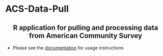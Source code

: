 # ACS-Data-Pull

## <center> R application for pulling and processing data from American Community Survey </center>

- Please see the [documentation](doc_file.md) for usage instructions
